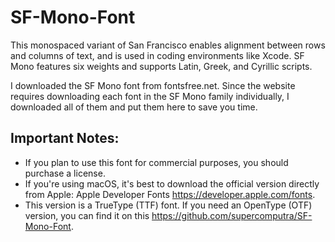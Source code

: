 # SF-Mono-Font
This monospaced variant of San Francisco enables alignment between rows and columns of text, and is used in coding environments like Xcode. SF Mono features six weights and supports Latin, Greek, and Cyrillic scripts.

I downloaded the SF Mono font from fontsfree.net. Since the website requires downloading each font in the SF Mono family individually, I downloaded all of them and put them here to save you time.

## Important Notes:

- If you plan to use this font for commercial purposes, you should purchase a license.
- If you're using macOS, it's best to download the official version directly from Apple: Apple Developer Fonts https://developer.apple.com/fonts.
- This version is a TrueType (TTF) font. If you need an OpenType (OTF) version, you can find it on this https://github.com/supercomputra/SF-Mono-Font.
